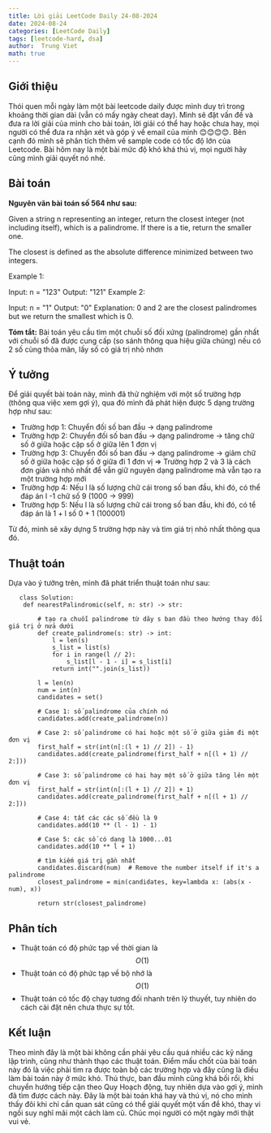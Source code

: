 ```yaml
---
title: Lời giải LeetCode Daily 24-08-2024 
date: 2024-08-24
categories: [LeetCode Daily]
tags: [leetcode-hard, dsa]
author:  Trung Viet 
math: true
---
```



## Giới thiệu 
Thói quen mỗi ngày làm một bài leetcode daily được mình duy trì trong khoảng thời gian dài (vẫn có mấy ngày cheat day). Mình sẽ đặt vấn đề và đưa ra lời giải của mình cho bài toán, lời giải có thể hay hoặc chưa hay, mọi người có thể đưa ra nhận xét và góp ý về email của mình 😊😊😊😊. Bên cạnh đó mình sẽ phân tích thêm về sample code có tốc độ lớn của Leetcode. Bài hôm nay là một bài mức độ khó khá thú vị, mọi người hãy cũng mình giải quyết nó nhé. 

## Bài toán 
**Nguyên văn bài toán số 564 như sau:**

Given a string n representing an integer, return the closest integer (not including itself), which is a palindrome. If there is a tie, return the smaller one.

The closest is defined as the absolute difference minimized between two integers.

Example 1:

Input: n = "123"
Output: "121"
Example 2:

Input: n = "1"
Output: "0"
Explanation: 0 and 2 are the closest palindromes but we return the smallest which is 0.


**Tóm tắt:** 
Bài toán yêu cầu tìm một chuỗi số đối xứng (palindrome) gần nhất với chuỗi số đã được cung cấp (so sánh thông qua hiệu giữa chúng) nếu có 2 số cùng thỏa mãn, lấy số có giá trị nhỏ nhơn 

## Ý tưởng 
Để giải quyết bài toán này, mình đã thử nghiệm với một số trường hợp (thông qua việc xem gợi ý), qua đó mình đã phát hiện được 5 dạng trường hợp như sau: 
- Trường hợp 1: Chuyển đối số ban đầu -> dạng palindrome 
- Trường hợp 2: Chuyển đối số ban đầu -> dạng palindrome -> tăng chữ số ở giữa hoặc cặp số ở giữa lên 1 đơn vị 
- Trường hợp 3: Chuyển đối số ban đầu -> dạng palindrome -> giảm chữ số ở giữa hoặc cặp số ở giữa đi 1 đơn vị 
=> Trường hợp 2 và 3 là cách đơn giản và nhỏ nhất để vẫn giữ nguyên dạng palindrome mà vẫn tạo ra một trường hợp mới 
- Trường hợp 4: Nếu l là số lượng chữ cái trong số ban đầu, khi đó, có thể đáp án l -1 chữ số 9 (1000 -> 999) 
- Trường hợp 5: Nếu l là số lượng chữ cái trong số ban đầu, khi đó, có tể đáp án là 1 + l số 0 + 1 (100001)

Từ đó, mình sẽ xây dựng 5 trường hợp này và tìm giá trị nhỏ nhất thông qua đó. 


## Thuật toán 

Dựa vào ý tưởng trên, mình đã phát triển thuật toán như sau: 
```
   class Solution:
    def nearestPalindromic(self, n: str) -> str:

        # tạo ra chuỗi palindrome từ dãy s ban đầu theo hướng thay đổi giá trị ở nửa dưới
        def create_palindrome(s: str) -> int:
            l = len(s)
            s_list = list(s)
            for i in range(l // 2):
                s_list[l - 1 - i] = s_list[i]
            return int("".join(s_list))

        l = len(n)
        num = int(n)
        candidates = set()

        # Case 1: số palindrome của chính nó
        candidates.add(create_palindrome(n))

        # Case 2: số palindrome có hai hoặc một số ở giữa giảm đi một đơn vị 
        first_half = str(int(n[:(l + 1) // 2]) - 1)
        candidates.add(create_palindrome(first_half + n[(l + 1) // 2:]))

        # Case 3: số palindrome có hai hay một số ở giữa tăng lên một đơn vị 
        first_half = str(int(n[:(l + 1) // 2]) + 1)
        candidates.add(create_palindrome(first_half + n[(l + 1) // 2:]))

        # Case 4: tất các các số đều là 9 
        candidates.add(10 ** (l - 1) - 1)

        # Case 5: các số có dạng là 1000...01
        candidates.add(10 ** l + 1)

        # tìm kiếm giá trị gần nhất 
        candidates.discard(num)  # Remove the number itself if it's a palindrome
        closest_palindrome = min(candidates, key=lambda x: (abs(x - num), x))

        return str(closest_palindrome)
```


## Phân tích 
- Thuật toán có độ phức tạp về thời gian là $$O(1)$$
- Thuật toán có độ phức tạp về bộ nhớ là $$O(1)$$ 
- Thuật toán có tốc độ chạy tương đối nhanh trên lý thuyết, tuy nhiên do cách cài đặt nên chưa thực sự tốt. 

## Kết luận 

Theo mình đây là một bài không cần phải yêu cầu quá nhiều các kỹ năng lập trình, cũng như thành thạo các thuật toán. Điểm mấu chốt của bài toán này đó là việc phải tìm ra được toàn bộ các trường hợp và đây cũng là điều làm bài toán này ở mức khó. Thú thực, ban đầu mình cũng khá bối rối, khi chuyển hướng tiếp cận theo Quy Hoạch động, tuy nhiên dựa vào gợi ý, mình đã tìm được cách này. Đây là một bài toán khá hay và thú vị, nó cho mình thấy đôi khi chỉ cần quan sát cũng có thể giải quyết một vấn đề khó, thay vi ngồi suy nghĩ mãi một cách làm cũ. Chúc mọi người có một ngày mới thật vui vẻ. 